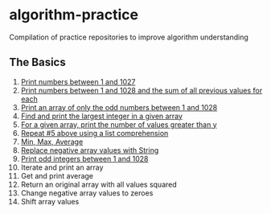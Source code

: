 # algorithm-practice
Compilation of practice repositories to improve algorithm understanding

## The Basics

1. [Print numbers between 1 and 1027](https://github.com/Fashimpaur/algorithm-practice/blob/main/The%20Basics/print_1_1027.py)
2. [Print numbers between 1 and 1028 and the sum of all previous values for each](https://github.com/Fashimpaur/algorithm-practice/blob/main/The%20Basics/print_1_1028_sums.py)
3. [Print an array of only the odd numbers between 1 and 1028](https://github.com/Fashimpaur/algorithm-practice/blob/main/The%20Basics/array_of_odds.py)
4. [Find and print the largest integer in a given array](https://github.com/Fashimpaur/algorithm-practice/blob/main/The%20Basics/find_and_print_max.py)
5. [For a given array, print the number of values greater than y](https://github.com/Fashimpaur/algorithm-practice/blob/main/The%20Basics/greater_than_y.py)
6. [Repeat #5 above using a list comprehension](https://github.com/Fashimpaur/algorithm-practice/blob/main/The%20Basics/comprehension_greater_than_y.py)
7. [Min, Max, Average](https://github.com/Fashimpaur/algorithm-practice/blob/main/The%20Basics/min_max_average.py)
8. [Replace negative array values with String](https://github.com/Fashimpaur/algorithm-practice/blob/main/The%20Basics/swap_negative_with_string.py)
9. [Print odd integers between 1 and 1028](https://github.com/Fashimpaur/algorithm-practice/blob/main/The%20Basics/print_odds_1_1028.py)
10. Iterate and print an array
11. Get and print average
12. Return an original array with all values squared
13. Change negative array values to zeroes
14. Shift array values